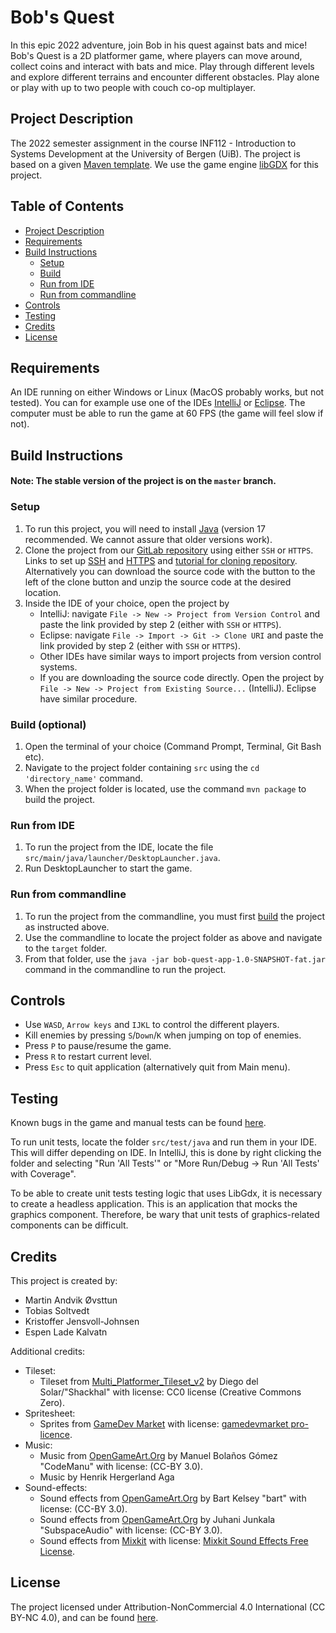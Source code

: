 # Bob's Quest
In this epic 2022 adventure, join Bob in his quest against bats and mice!
Bob's Quest is a 2D platformer game, where players can move around, collect coins and interact with bats and mice.
Play through different levels and explore different terrains and encounter different obstacles.
Play alone or play with up to two people with couch co-op multiplayer.



## Project Description
The 2022 semester assignment in the course INF112 - Introduction to Systems Development at the University of Bergen (UiB).
The project is based on a given [Maven template](https://git.app.uib.no/inf112/22v/inf112.22v.libgdx-template.git). 
We use the game engine [libGDX](https://libgdx.com/) for this project.


## Table of Contents
- [Project Description](#project-description)
- [Requirements](#requirements)
- [Build Instructions](#build-instructions)
  - [Setup](#setup)
  - [Build](#build-optional)
  - [Run from IDE](#run-from-ide)
  - [Run from commandline](#run-from-commandline)
- [Controls](#controls)
- [Testing](#testing)
- [Credits](#credits)
- [License](#license)

## Requirements
An IDE running on either Windows or Linux (MacOS probably works, but not tested). You can for example use one of the IDEs [IntelliJ](https://www.jetbrains.com/idea/) or [Eclipse](https://www.eclipse.org/ide/).
The computer must be able to run the game at 60 FPS (the game will feel slow if not).

## Build Instructions
#### Note: The stable version of the project is on the `master` branch.

### Setup
1. To run this project, you will need to install [Java](https://www.oracle.com/java/technologies/downloads/) (version 17 recommended. We cannot assure that older versions work).
2. Clone the project from our [GitLab repository](https://git.app.uib.no/grabbane/inf112.22v.bob-quest) using either `SSH` or `HTTPS`. 
Links to set up [SSH](https://git.app.uib.no/help/ssh/index.md) and [HTTPS](https://docs.gitlab.com/omnibus/settings/ssl.html) and [tutorial for cloning repository](https://docs.gitlab.com/ee/user/project/repository/#clone-a-repository). Alternatively you can download the source code with the button to the left of the clone button and unzip the source code at the desired location.
3. Inside the IDE of your choice, open the project by 
   - IntelliJ: navigate `File -> New -> Project from Version Control` and paste the link provided by step 2 (either with `SSH` or `HTTPS`).
   - Eclipse: navigate `File -> Import -> Git -> Clone URI` and paste the link provided by step 2 (either with `SSH` or `HTTPS`).
   - Other IDEs have similar ways to import projects from version control systems.
   - If you are downloading the source code directly. Open the project by `File -> New -> Project from Existing Source...` (IntelliJ). Eclipse have similar procedure.

### Build (optional)
1. Open the terminal of your choice (Command Prompt, Terminal, Git Bash etc).
2. Navigate to the project folder containing `src` using the `cd 'directory_name'` command.
3. When the project folder is located, use the command `mvn package` to build the project.

### Run from IDE
1. To run the project from the IDE, locate the file `src/main/java/launcher/DesktopLauncher.java`.
2. Run DesktopLauncher to start the game.

### Run from commandline
1. To run the project from the commandline, you must first [build](#build-optional) the project as instructed above.
2. Use the commandline to locate the project folder as above and navigate to the `target` folder.
3. From that folder, use the `java -jar bob-quest-app-1.0-SNAPSHOT-fat.jar` command in the commandline to run the project.

## Controls
- Use `WASD`, `Arrow keys` and `IJKL` to control the different players.
- Kill enemies by pressing `S`/`Down`/`K` when jumping on top of enemies.
- Press `P` to pause/resume the game.
- Press `R` to restart current level.
- Press `Esc` to quit application (alternatively quit from Main menu).

## Testing
Known bugs in the game and manual tests can be found [here](src/main/resources/BugReplication.md).

To run unit tests, locate the folder `src/test/java` and run them in your IDE. This will differ depending on IDE. 
In IntelliJ, this is done by right clicking the folder and selecting "Run 'All Tests'" or "More Run/Debug -> Run 'All Tests' with Coverage".

To be able to create unit tests testing logic that uses LibGdx, it is necessary to create a headless application.
This is an application that mocks the graphics component. Therefore, be wary that unit tests of graphics-related components can be difficult. 

## Credits
This project is created by:
- Martin Andvik Øvsttun
- Tobias Soltvedt
- Kristoffer Jensvoll-Johnsen
- Espen Lade Kalvatn

Additional credits:
- Tileset:
    - Tileset from [Multi_Platformer_Tileset_v2](https://shackhal.itch.io/multi-platformer-tileset) by Diego del Solar/"Shackhal" with license: CC0 license (Creative Commons Zero).
- Spritesheet:
  - Sprites from [GameDev Market](https://www.gamedevmarket.net/) with license: [gamedevmarket pro-licence](https://www.gamedevmarket.net/terms-conditions/#pro-licence).
- Music:
  - Music from [OpenGameArt.Org](https://opengameart.org/content/platformer-game-music-pack) by Manuel Bolaños Gómez "CodeManu" with license: (CC-BY 3.0).
  - Music by Henrik Hergerland Aga
- Sound-effects:
  - Sound effects from [OpenGameArt.Org](https://opengameart.org/content/level-up-sound-effects) by Bart Kelsey "bart" with license: (CC-BY 3.0).
  - Sound effects from [OpenGameArt.Org](https://opengameart.org/content/512-sound-effects-8-bit-style) by Juhani Junkala "SubspaceAudio" with license: (CC-BY 3.0).
  - Sound effects from [Mixkit](https://mixkit.co/free-sound-effects/) with license: [Mixkit Sound Effects Free License](https://mixkit.co/license/#sfxFree).

## License
The project licensed under Attribution-NonCommercial 4.0 International (CC BY-NC 4.0), and can be found [here](LICENSE).
